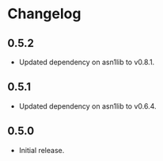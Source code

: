 # Changelog

## 0.5.2

- Updated dependency on asn1lib to v0.8.1.

## 0.5.1

- Updated dependency on asn1lib to v0.6.4.

## 0.5.0

- Initial release.
